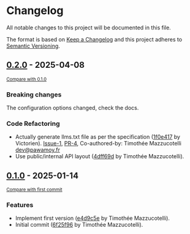 # Changelog

All notable changes to this project will be documented in this file.

The format is based on [Keep a Changelog](http://keepachangelog.com/en/1.0.0/)
and this project adheres to [Semantic Versioning](http://semver.org/spec/v2.0.0.html).

<!-- insertion marker -->
## [0.2.0](https://github.com/pawamoy/mkdocs-llmstxt/releases/tag/0.2.0) - 2025-04-08

<small>[Compare with 0.1.0](https://github.com/pawamoy/mkdocs-llmstxt/compare/0.1.0...0.2.0)</small>

### Breaking changes

The configuration options changed, check the docs.

### Code Refactoring

- Actually generate llms.txt file as per the specification ([1f0e417](https://github.com/pawamoy/mkdocs-llmstxt/commit/1f0e417855240a8aab07c3cbcfeb8b8251c1ffb4) by Victorien). [Issue-1](https://github.com/pawamoy/mkdocs-llmstxt/issues/1), [PR-4](https://github.com/pawamoy/mkdocs-llmstxt/pull/4), Co-authored-by: Timothée Mazzucotelli <dev@pawamoy.fr>
- Use public/internal API layout ([4dff69d](https://github.com/pawamoy/mkdocs-llmstxt/commit/4dff69db35d895e8d04535e75a2e08d0a219dc88) by Timothée Mazzucotelli).

## [0.1.0](https://github.com/pawamoy/mkdocs-llmstxt/releases/tag/0.1.0) - 2025-01-14

<small>[Compare with first commit](https://github.com/pawamoy/mkdocs-llmstxt/compare/6f25f9610f2fbccdbaf3f8960bc058dc3d2a8c1e...0.1.0)</small>

### Features

- Implement first version ([e4d9c5e](https://github.com/pawamoy/mkdocs-llmstxt/commit/e4d9c5e76fa2dce9c190fdb1bb6bb873d1f6622e) by Timothée Mazzucotelli).
- Initial commit ([6f25f96](https://github.com/pawamoy/mkdocs-llmstxt/commit/6f25f9610f2fbccdbaf3f8960bc058dc3d2a8c1e) by Timothée Mazzucotelli).
